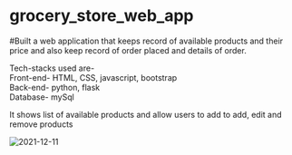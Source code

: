 # grocery_store_web_app </br>
#Built a web application that keeps record of available products and their price and also keep record of order placed and details of order.</br>

Tech-stacks used are-</br>
Front-end- HTML, CSS, javascript, bootstrap</br>
Back-end- python, flask</br>
Database- mySql</br>

It shows list of available products and allow users to add  to add, edit and remove products

![2021-12-11](https://user-images.githubusercontent.com/78272867/145667270-9c57ba11-1009-41f9-bfd2-686411afaee3.png)

